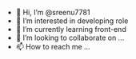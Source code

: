 - 👋 Hi, I’m @sreenu7781
- 👀 I’m interested in developing role
- 🌱 I’m currently learning front-end
- 💞️ I’m looking to collaborate on ...
- 📫 How to reach me ...

<!---
sreenu7781/sreenu7781 is a ✨ special ✨ repository because its `README.md` (this file) appears on your GitHub profile.
You can click the Preview link to take a look at your changes.
--->
